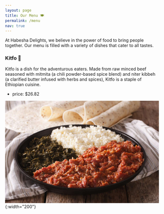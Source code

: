 ```yaml
---
layout: page
title: Our Menu 🍽️
permalink: /menu
nav: true
---
```



At Habesha Delights, we believe in the power of food to bring people together. Our menu is filled with a variety of dishes that cater to all tastes.


### Kitfo 🥩

Kitfo is a dish for the adventurous eaters. Made from raw minced beef seasoned with mitmita (a chili powder-based spice blend) and niter kibbeh (a clarified butter infused with herbs and spices), Kitfo is a staple of Ethiopian cuisine.

- price: $26.82

![Kitfo](assets/images/Kitfo.jpg){:width="200"}
